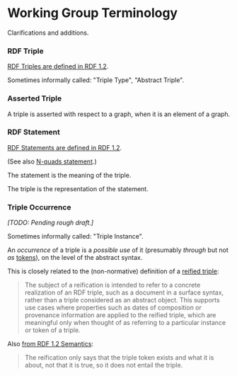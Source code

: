 # Working Group Terminology

Clarifications and additions.

### RDF Triple
[RDF Triples are defined in RDF 1.2](https://www.w3.org/TR/rdf12-concepts/#section-triples).

Sometimes informally called: "Triple Type", "Abstract Triple".

### Asserted Triple

A triple is asserted with respect to a graph, when it is an element of a graph.

### RDF Statement

[RDF Statements are defined in RDF 1.2](https://www.w3.org/TR/rdf12-concepts/#dfn-rdf-statement).

(See also [N-quads statement](https://www.w3.org/TR/rdf12-n-quads/#grammar-production-statement).)

The statement is the meaning of the triple.

The triple is the representation of the statement.

### Triple Occurrence

*[TODO: Pending rough draft.]*

Sometimes informally called: "Triple Instance".

An *occurrence* of a triple is a *possible use* of it (presumably *through* but not *as* [tokens](https://plato.stanford.edu/entries/types-tokens/#Occ)), on the level of the abstract syntax.

This is closely related to the (non-normative) definition of a [reified triple](https://www.w3.org/TR/rdf11-mt/#reification):

> The subject of a reification is intended to refer to a concrete realization of an RDF triple, such as a document in a surface syntax, rather than a triple considered as an abstract object. This supports use cases where properties such as dates of composition or provenance information are applied to the reified triple, which are meaningful only when thought of as referring to a particular instance or token of a triple.

Also [from RDF 1.2 Semantics](https://www.w3.org/TR/rdf12-semantics/#Reif):

> The reification only says that the triple token exists and what it is about, not that it is true, so it does not entail the triple.

